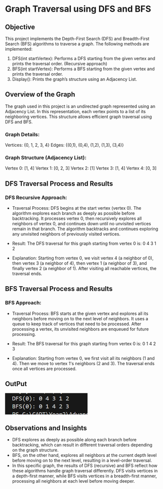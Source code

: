 # Graph Traversal using DFS and BFS

## Objective
This project implements the Depth-First Search (DFS) and Breadth-First Search (BFS) algorithms to traverse a graph. The following methods are implemented:

1. DFS(int startVertex): Performs a DFS starting from the given vertex and prints the traversal order. (Recursive approach)
2. BFS(int startVertex): Performs a BFS starting from the given vertex and prints the traversal order.
3. Display(): Prints the graph’s structure using an Adjacency List.

## Overview of the Graph
The graph used in this project is an undirected graph represented using an Adjacency List. In this representation, each vertex points to a list of its neighboring vertices. This structure allows efficient graph traversal using DFS and BFS.

### Graph Details:
Vertices: {0, 1, 2, 3, 4}
Edges: {(0,1), (0,4), (1,2), (1,3), (3,4)}

### Graph Structure (Adjacency List):
Vertex 0: [1, 4]
Vertex 1: [0, 2, 3]
Vertex 2: [1]
Vertex 3: [1, 4]
Vertex 4: [0, 3]

## DFS Traversal Process and Results
### DFS Recursive Approach: 
- Traversal Process: DFS begins at the start vertex (vertex 0). The algorithm explores each branch as deeply as possible before backtracking. It processes vertex 0, then recursively explores all neighbors of vertex 0, and continues down until no unvisited vertices remain in that branch. The algorithm backtracks and continues exploring any unvisited neighbors of previously visited vertices.

- Result: The DFS traversal for this graph starting from vertex 0 is:
0 4 3 1 2

- Explanation: Starting from vertex 0, we visit vertex 4 (a neighbor of 0), then vertex 3 (a neighbor of 4), then vertex 1 (a neighbor of 3), and finally vertex 2 (a neighbor of 1). After visiting all reachable vertices, the traversal ends.


## BFS Traversal Process and Results
### BFS Approach:
- Traversal Process: BFS starts at the given vertex and explores all its neighbors before moving on to the next level of neighbors. It uses a queue to keep track of vertices that need to be processed. After processing a vertex, its unvisited neighbors are enqueued for future processing.

- Result: The BFS traversal for this graph starting from vertex 0 is:
0 1 4 2 3

- Explanation: Starting from vertex 0, we first visit all its neighbors (1 and 4). Then we move to vertex 1's neighbors (2 and 3). The traversal ends once all vertices are processed.

## OutPut
![output](image.png)

## Observations and Insights
- DFS explores as deeply as possible along each branch before backtracking, which can result in different traversal orders depending on the graph structure.
- BFS, on the other hand, explores all neighbors at the current depth level before moving on to the next level, resulting in a level-order traversal.
- In this specific graph, the results of DFS (recursive) and BFS reflect how these algorithms handle graph traversal differently. DFS visits vertices in a depth-first manner, while BFS visits vertices in a breadth-first manner, processing all neighbors at each level before moving deeper.